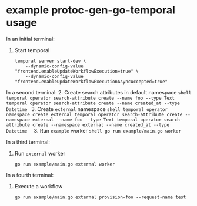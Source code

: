 # example protoc-gen-go-temporal usage

In an initial terminal:
1. Start temporal
    ```shell
    temporal server start-dev \
        --dynamic-config-value "frontend.enableUpdateWorkflowExecution=true" \
        --dynamic-config-value "frontend.enableUpdateWorkflowExecutionAsyncAccepted=true"
    ```

In a second terminal:
2. Create search attributes in default namespace
    ```shell
    temporal operator search-attribute create --name foo --type Text
    temporal operator search-attribute create --name created_at --type Datetime
    ```
3. Create `external` namespace
    ```shell
    temporal operator namespace create external
    temporal operator search-attribute create --namespace external --name foo --type Text
    temporal operator search-attribute create --namespace external --name created_at --type Datetime 
    ```
3. Run `example` worker
    ```shell
    go run example/main.go worker
    ```

In a third terminal:
1. Run `external` worker
    ```shell
    go run example/main.go external worker
    ```

In a fourth terminal:
1. Execute a workflow
    ```shell
    go run example/main.go external provision-foo --request-name test
    ```
